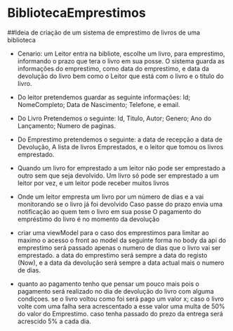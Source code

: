 # BibliotecaEmprestimos

##Ideia de criação de um sistema de emprestimo de livros de uma biblioteca

- Cenario: um Leitor entra na bibliote, escolhe um livro, para emprestimo, informando o prazo que tera o livro em sua posse.
  O sistema guarda as informações do emprestimo, como data do emprestimo, e data da devolução do livro bem como o Leitor que está com o livro e o titulo do livro.

- Do leitor pretendemos guardar as seguinte informações: Id; NomeCompleto; Data de Nascimento; Telefone, e email.
- Do Livro Pretendemos o seguinte: Id, Titulo, Autor; Genero; Ano do Lançamento; Numero de paginas.
- Do Emprestimo pretendemos o seguinte: a data de recepção a data de Devolução, A lista de livros Emprestados, e o leitor que tomou os livros emprestado.
- Quando um livro for emprestado a um leitor não pode ser emprestado a outro sem que seja devolvido.
  Um livro só pode ser emprestado a um leitor por vez, e um leitor pode receber muitos livros

* Onde um leitor empresta um livro por um número de dias e a vai monitorando se o livro já foi devolvido
  Caso passe do prazo envia uma notificação ao quem tem o livro em sua posse
  O pagamento do empréstimo do livro é no momento da devolução

* criar uma viewModel para o caso dos emprestimos para limitar ao maximo o acesso o front ao model da seguinte forma no body da api do emprestimo será passado apenas o numero de dias que o livro vai ser emprestado.
  a data do emprestimo será sempre a data do registo (Now), e a data da devolução será sempre a data actual mais o numero de dias.

* quanto ao pagamento tenho que pensar um pouco mais pois o pagamento será realizado no dia de devolução do livro com alguma condiçoes.
  se o livro voltou como foi será pago um valor x; caso o livro volte com uma falha sera acrescentado a esse valor uma multa de 50% do valor do Emprestimo. caso tenha passado do prezo da entrega será acrescido 5% a cada dia.
